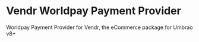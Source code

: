 # Vendr Worldpay Payment Provider

Worldpay Payment Provider for Vendr, the eCommerce package for Umbrao v8+
